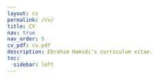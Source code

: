 ```yaml
---
layout: cv
permalink: /cv/
title: CV
nav: true
nav_order: 5
cv_pdf: cv.pdf
description: Ebrahim Hamidi's curriculum vitae.
toc:
  sidebar: left
---
```

